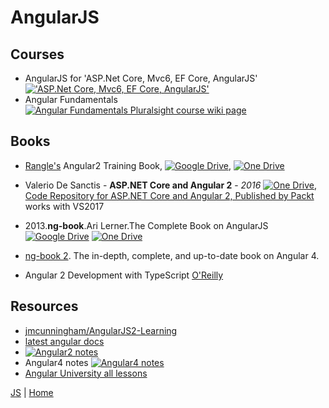 # AngularJS

## Courses
+ AngularJS for 'ASP.Net Core, Mvc6, EF Core, AngularJS' [!['ASP.Net Core, Mvc6, EF Core, AngularJS'](https://img.shields.io/badge/Pluralsight-wiki-red.svg)](https://github.com/illegitimis/Tutorial/blob/v10/Building.A.Web.App.With.ASP.NET.Core.MVC6.EFCore.And.Angular.md#angularjs) 
+ Angular Fundamentals [![Angular Fundamentals Pluralsight course wiki page](https://img.shields.io/badge/Pluralsight-wiki-red.svg)](https://github.com/illegitimis/Tutorial/blob/v10/AngularFundamentals.md)

## Books
+ [Rangle's](https://www.gitbook.com/book/rangle-io/ngcourse2/details) Angular2 Training Book, [![Google Drive](https://img.shields.io/badge/Google-Drive-yellowgreen.svg)](https://drive.google.com/open?id=0B3eWJTqwGQF1bkJrTWtJeUpHUUU), [![One Drive](https://img.shields.io/badge/One-Drive-blue.svg)](https://1drv.ms/b/s!As0cxZAk26SzjMEwBaqFNKfrJv43ng)
+ Valerio De Sanctis - **ASP.NET Core and Angular 2** - _2016_ 
[![One Drive](https://img.shields.io/badge/One-Drive-blue.svg)](https://1drv.ms/f/s!AnIyfO51kH7NlUMVGUZpXivklDy9), 
[Code Repository for ASP.NET Core and Angular 2, Published by Packt](https://github.com/PacktPublishing/ASPdotNET-Core-and-Angular-2/tree/master_VS2017) works with VS2017

+ 2013.**ng-book**.Ari Lerner.The Complete Book on AngularJS 
[![Google Drive](https://img.shields.io/badge/Google-Drive-yellowgreen.svg)](https://drive.google.com/file/d/0B1MnZ9g9oqoGclJnUU5TY2NEVGc/view)
[![One Drive](https://img.shields.io/badge/One-Drive-blue.svg)](https://1drv.ms/b/s!As0cxZAk26SzjMBhdAPRO15YZc1OWg)

+ [ng-book 2](https://www.ng-book.com/2/). The in-depth, complete, and up-to-date book on Angular 4.
+ Angular 2 Development with TypeScript [O'Reilly](https://www.manning.com/books/angular-2-development-with-typescript)

## Resources 
- [jmcunningham/AngularJS2-Learning](https://github.com/jmcunningham/AngularJS2-Learning)
- [latest angular docs](https://angular.io/docs/ts/latest/)
- [![Angular2 notes](https://img.shields.io/badge/wiki-page-green.svg)](ng2.md)
- Angular4 notes [![Angular4 notes](https://img.shields.io/badge/wiki-page-green.svg)](ng4.md)
- [Angular University all lessons](https://angular-university.io/all-lessons)


[JS](JS.md) | [Home](https://github.com/illegitimis/Tutorial/)



